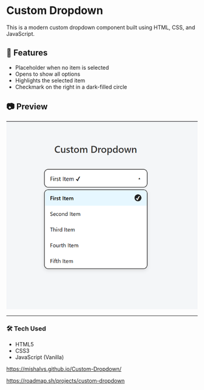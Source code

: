 # Custom Dropdown

This is a modern custom dropdown component built using HTML, CSS, and JavaScript.



## 📌 Features
- Placeholder when no item is selected
- Opens to show all options
- Highlights the selected item
- Checkmark on the right in a dark-filled circle

## 📷 Preview
![Dropdown Screenshot](./screenshot.png)

---

### 🛠️ Tech Used
- HTML5
- CSS3
- JavaScript (Vanilla)

https://mishalvs.github.io/Custom-Dropdown/

https://roadmap.sh/projects/custom-dropdown
